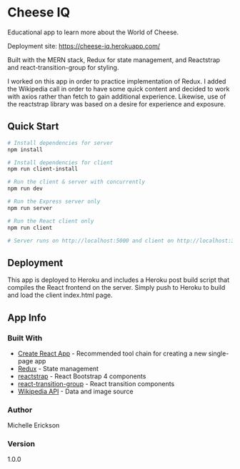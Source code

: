 # Cheese IQ

Educational app to learn more about the World of Cheese. 

Deployment site: https://cheese-iq.herokuapp.com/

Built with the MERN stack, Redux for state management, and Reactstrap and react-transition-group for styling.

I worked on this app in order to practice implementation of Redux. I added the Wikipedia call in order to have some quick content and decided to work with axios rather than fetch to gain additional experience. Likewise, use of the reactstrap library was based on a desire for experience and exposure.

## Quick Start

```bash
# Install dependencies for server
npm install

# Install dependencies for client
npm run client-install

# Run the client & server with concurrently
npm run dev

# Run the Express server only
npm run server

# Run the React client only
npm run client

# Server runs on http://localhost:5000 and client on http://localhost:3000
```

## Deployment

This app is deployed to Heroku and includes a Heroku post build script that compiles the React frontend on the server. Simply push to Heroku to build and load the client index.html page.

## App Info

### Built With

* [Create React App](https://reactjs.org/docs/create-a-new-react-app.html#create-react-app) - Recommended tool chain for creating a new single-page app
* [Redux](https://redux.js.org/) - State management
* [reactstrap](https://reactstrap.github.io/) - React Bootstrap 4 components
* [react-transition-group](https://reactcommunity.org/react-transition-group/) - React transition components
* [Wikipedia API](https://www.mediawiki.org/wiki/API:Main_page) - Data and image source

### Author

Michelle Erickson

### Version

1.0.0
